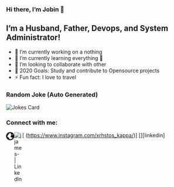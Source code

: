 ### Hi there, I’m Jobin 👋
## I’m a Husband, Father, Devops, and System Administrator!
- 🔭 I’m currently working on a nothing
- 🌱 I’m currently learning everything 🤣
- 👯 I’m looking to collaborate with other
- 🥅 2020 Goals: Study and contribute to Opensource projects
- ⚡ Fun fact: I love to travel

### Random Joke (Auto Generated)

![Jokes Card](https://readme-jokes.vercel.app/api)

### Connect with me:
[<img align="left" alt="chriskappa github" width="22px" src="https://raw.githubusercontent.com/iconic/open-iconic/master/svg/globe.svg" /> (https://www.instagram.com/xrhstos_kappa/)]
[<img align="left" alt="jjames- | LinkedIn" width="22px" src="https://cdn.jsdelivr.net/npm/simple-icons@v3/icons/linkedin.svg" />][linkedin]

